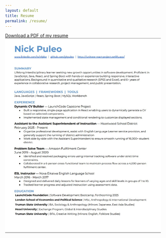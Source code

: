 ```yaml
---
layout: default
title: Resume
permalink: /resume/
---
```



[Download a PDF of my resume](/assets/resume.pdf)
![resume image](/assets/images/resume-screenshot.jpg)



